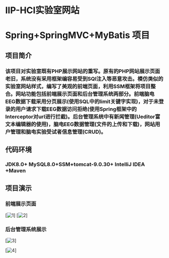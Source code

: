 # IIP-HCI实验室网站
# Spring+SpringMVC+MyBatis 项目
## 项目简介
### 该项目对实验室既有PHP展示网站的重写。原有的PHP网站展示页面老旧，系统没有采用框架编容易受到SQl注入等恶意攻击。模仿类似的实验室网站样式，编写了美观的前端页面，利用SSM框架将项目整合。网站功能包括前端展示页面和后台管理系统两部分。前端脑电EEG数据下载采用分页展示(使用SQL中的limit关键字实现)，对于未登录的用户请求下载EEG数据访问拒绝(使用Spring框架中的Interceptor对url进行拦截)。后台管理系统中有新闻管理(Ueditor富文本编辑器的使用)，脑电EEG数据管理(文件的上传和下载)，网站用户管理和脑电实验受试者信息管理(CRUD)。
## 代码环境
### JDK8.0+ MySQL8.0+SSM+tomcat-9.0.30+ IntelliJ IDEA +Maven

## 项目演示

### 前端展示页面

[![1](https://img-blog.csdnimg.cn/20201019200925484.png)]
[![2](https://img-blog.csdnimg.cn/20201019200759462.png)]

### 后台管理系统展示
[![3](https://img-blog.csdnimg.cn/20201019200758132.png)]

[![4](https://img-blog.csdnimg.cn/20201019200758175.png)]



